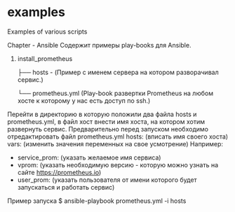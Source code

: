# examples
Examples of various scripts

Chapter - Ansible
Содержит примеры play-books для Ansible.
1. install_prometheus

    ├── hosts - (Пример с именем сервера на котором разворачивал сервис.)
    
    └── prometheus.yml (Play-book развертки Prometheus на любом хосте к которому у нас есть доступ по ssh.)
    
  Перейти в директорию в которую положили два файла hosts и prometheus.yml, в файл хост внести имя хоста, на котором хотим развернуть сервис. Предварительно перед запуском необходимо отредактировать файл prometheus.yml
  hosts: (вписать имя своего хоста)
  vars: (изменить значения переменных на свое усмотрение)
  Например:
  - service_prom: (указать желаемое имя сервиса)
  - vprom: (указать необходимую версию - которую можно узнать на сайте https://prometheus.io)
  - user_prom: (указать пользователя от имени которого будет запускаться и работать сервис)
  
  Пример запуска  $ ansible-playbook prometheus.yml -i hosts
